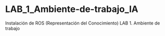 # LAB_1_Ambiente-de-trabajo_IA
Instalación de ROS (Representación del Conocimiento) LAB 1. Ambiente de trabajo
